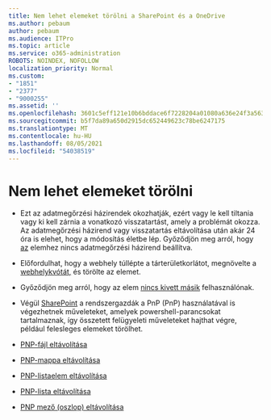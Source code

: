 ```yaml
---
title: Nem lehet elemeket törölni a SharePoint és a OneDrive
ms.author: pebaum
author: pebaum
ms.audience: ITPro
ms.topic: article
ms.service: o365-administration
ROBOTS: NOINDEX, NOFOLLOW
localization_priority: Normal
ms.custom:
- "1851"
- "2377"
- "9000255"
ms.assetid: ''
ms.openlocfilehash: 3601c5eff121e10b6bddace6f7228204a01080a636e24f3a56373fe8d469c799
ms.sourcegitcommit: b5f7da89a650d2915dc652449623c78be6247175
ms.translationtype: MT
ms.contentlocale: hu-HU
ms.lasthandoff: 08/05/2021
ms.locfileid: "54038519"
---
```

# <a name="unable-to-delete-items"></a>Nem lehet elemeket törölni

- Ezt az adatmegőrzési házirendek okozhatják, ezért vagy le kell tiltania vagy ki kell zárnia a vonatkozó visszatartást, amely a problémát okozza. Az adatmegőrzési házirend vagy visszatartás eltávolítása után akár 24 óra is elehet, hogy a módosítás életbe lép. Győződjön meg arról, hogy [az](https://docs.microsoft.com/microsoft-365/compliance/retention-policies) elemhez nincs adatmegőrzési házirend beállítva.

- Előfordulhat, hogy a webhely túllépte a tárterületkorlátot, megnövelte a [webhelykvótát,](https://docs.microsoft.com/powershell/module/sharepoint-online/set-sposite?view=sharepoint-ps) és törölte az elemet.

- Győződjön meg arról, hogy az elem [nincs kivett másik](https://support.office.com/article/check-out-check-in-or-discard-changes-to-files-in-a-library-7e2c12a9-a874-4393-9511-1378a700f6de) felhasználónak.

- Végül [SharePoint](https://docs.microsoft.com/powershell/sharepoint/sharepoint-pnp/sharepoint-pnp-cmdlets?view=sharepoint-ps#installation) a rendszergazdák a PnP (PnP) használatával is végezhetnek műveleteket, amelyek powershell-parancsokat tartalmaznak, így összetett felügyeleti műveleteket hajthat végre, például felesleges elemeket törölhet.
- [PNP-fájl eltávolítása](https://docs.microsoft.com/powershell/module/sharepoint-pnp/remove-pnpfile?view=sharepoint-ps)
- [PNP-mappa eltávolítása](https://docs.microsoft.com/powershell/module/sharepoint-pnp/remove-pnpfolder?view=sharepoint-ps)
- [PNP-listaelem eltávolítása](https://docs.microsoft.com/powershell/module/sharepoint-pnp/remove-pnplistitem?view=sharepoint-ps)
- [PNP-lista eltávolítása](https://docs.microsoft.com/powershell/module/sharepoint-pnp/remove-pnplist?view=sharepoint-ps)
- [PNP mező (oszlop) eltávolítása](https://docs.microsoft.com/powershell/module/sharepoint-pnp/remove-pnpfield?view=sharepoint-ps)